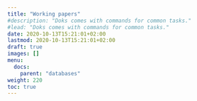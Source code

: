 ```yaml
---
title: "Working papers"
#description: "Doks comes with commands for common tasks."
#lead: "Doks comes with commands for common tasks."
date: 2020-10-13T15:21:01+02:00
lastmod: 2020-10-13T15:21:01+02:00
draft: true
images: []
menu:
  docs:
    parent: "databases"
weight: 220
toc: true
---
```

